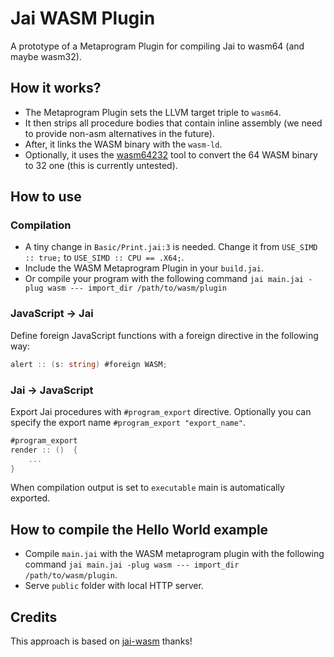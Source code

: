 # Jai WASM Plugin
A prototype of a Metaprogram Plugin for compiling Jai to wasm64 (and maybe wasm32).

## How it works?

- The Metaprogram Plugin sets the LLVM target triple to `wasm64`.
- It then strips all procedure bodies that contain inline assembly (we need to provide non-asm alternatives in the future).
- After, it links the WASM binary with the `wasm-ld`.
- Optionally, it uses the [wasm64232](https://github.com/tsoding/wabt-wasm64232) tool to convert the 64 WASM binary to 32 one (this is currently untested).

## How to use

### Compilation
- A tiny change in `Basic/Print.jai:3` is needed. Change it from `USE_SIMD :: true;` to `USE_SIMD :: CPU == .X64;`.
- Include the WASM Metaprogram Plugin in your `build.jai`. 
- Or compile your program with the following command `jai main.jai -plug wasm --- import_dir /path/to/wasm/plugin`

### JavaScript -> Jai
Define foreign JavaScript functions with a foreign directive in the following way:

```go 
alert :: (s: string) #foreign WASM;
```

### Jai -> JavaScript
Export Jai procedures with `#program_export` directive. Optionally you can specify the export name `#program_export "export_name"`.

```go
#program_export
render :: ()  {
    ...
}
```

When compilation output is set to `executable` main is automatically exported.

## How to compile the Hello World example

- Compile `main.jai` with the WASM metaprogram plugin with the following command `jai main.jai -plug wasm --- import_dir /path/to/wasm/plugin`.
- Serve `public` folder with local HTTP server.

## Credits

This approach is based on [jai-wasm](https://github.com/tsoding/jai-wasm) thanks!